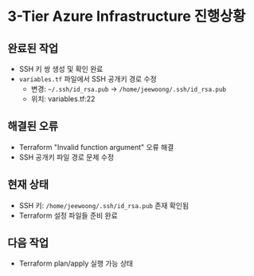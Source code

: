 # 3-Tier Azure Infrastructure 진행상황

## 완료된 작업
- SSH 키 쌍 생성 및 확인 완료
- `variables.tf` 파일에서 SSH 공개키 경로 수정
  - 변경: `~/.ssh/id_rsa.pub` → `/home/jeewoong/.ssh/id_rsa.pub`
  - 위치: variables.tf:22

## 해결된 오류
- Terraform "Invalid function argument" 오류 해결
- SSH 공개키 파일 경로 문제 수정

## 현재 상태
- SSH 키: `/home/jeewoong/.ssh/id_rsa.pub` 존재 확인됨
- Terraform 설정 파일들 준비 완료

## 다음 작업
- Terraform plan/apply 실행 가능 상태
